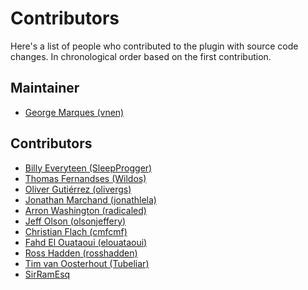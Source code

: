 # Contributors

Here's a list of people who contributed to the plugin with source code changes.
In chronological order based on the first contribution.

## Maintainer

- [George Marques (vnen)](https://github.com/vnen)

## Contributors

- [Billy Everyteen (SleepProgger)](https://github.com/SleepProgger)
- [Thomas Fernandses (Wildos)](https://github.com/Wildos)
- [Oliver Gutiérrez (olivergs)](https://github.com/olivergs)
- [Jonathan Marchand (jonathlela)](https://github.com/jonathlela)
- [Arron Washington (radicaled)](https://github.com/radicaled)
- [Jeff Olson (olsonjeffery)](https://github.com/olsonjeffery)
- [Christian Flach (cmfcmf)](https://github.com/cmfcmf)
- [Fahd El Ouataoui (elouataoui)](https://github.com/elouataoui)
- [Ross Hadden (rosshadden)](https://github.com/rosshadden)
- [Tim van Oosterhout (Tubeliar)](https://github.com/Tubeliar)
- [SirRamEsq](https://github.com/SirRamEsq)
